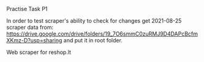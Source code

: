 Practise Task P1

In order to test scraper's ability to check for changes get 2021-08-25 scraper data from:
https://drive.google.com/drive/folders/19_7O6smmC0zuRMJ9D4DAPcBcfmXKmz-D?usp=sharing and put it in root folder.

Web scraper for reshop.lt